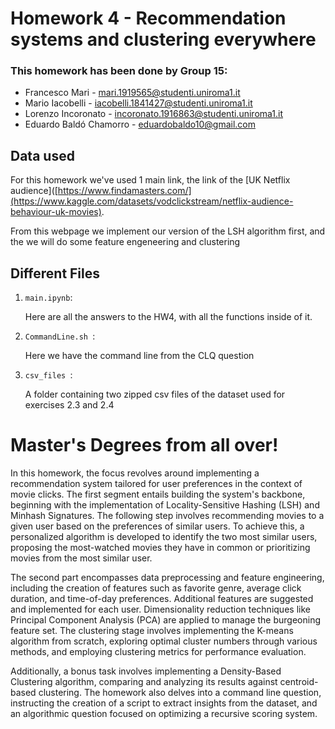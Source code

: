 # Homework 4 - Recommendation systems and clustering everywhere

### This homework has been done by Group 15:
- Francesco Mari - mari.1919565@studenti.uniroma1.it
- Mario Iacobelli - iacobelli.1841427@studenti.uniroma1.it
- Lorenzo Incoronato - incoronato.1916863@studenti.uniroma1.it
- Eduardo Baldó Chamorro - eduardobaldo10@gmail.com

## Data used
For this homework we've used 1 main link, the link of the [UK Netflix audience]([https://www.findamasters.com/](https://www.kaggle.com/datasets/vodclickstream/netflix-audience-behaviour-uk-movies).

From this webpage we implement our version of the LSH algorithm first, and the we will do some feature engeneering and clustering

## Different Files

1. `main.ipynb`:
   
   Here are all the answers to the HW4, with all the functions inside of it.

2. `CommandLine.sh `:

   Here we have the command line from the CLQ question

3. `csv_files `:

   A folder containing two zipped csv files of the dataset used for exercises 2.3 and 2.4 


# Master's Degrees from all over! 

In this homework, the focus revolves around implementing a recommendation system tailored for user preferences in the context of movie clicks. The first segment entails building the system's backbone, beginning with the implementation of Locality-Sensitive Hashing (LSH) and Minhash Signatures. The following step involves recommending movies to a given user based on the preferences of similar users. To achieve this, a personalized algorithm is developed to identify the two most similar users, proposing the most-watched movies they have in common or prioritizing movies from the most similar user.

The second part encompasses data preprocessing and feature engineering, including the creation of features such as favorite genre, average click duration, and time-of-day preferences. Additional features are suggested and implemented for each user. Dimensionality reduction techniques like Principal Component Analysis (PCA) are applied to manage the burgeoning feature set. The clustering stage involves implementing the K-means algorithm from scratch, exploring optimal cluster numbers through various methods, and employing clustering metrics for performance evaluation.

Additionally, a bonus task involves implementing a Density-Based Clustering algorithm, comparing and analyzing its results against centroid-based clustering. The homework also delves into a command line question, instructing the creation of a script to extract insights from the dataset, and an algorithmic question focused on optimizing a recursive scoring system.
